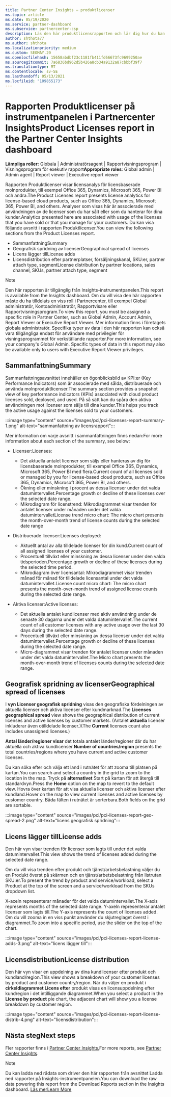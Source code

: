 ```yaml
---
title: Partner Center Insights – produktlicenser
ms.topic: article
ms.date: 05/19/2020
ms.service: partner-dashboard
ms.subservice: partnercenter-csp
description: Läs den här produktlicensrapporten och lär dig hur du kan förbättra med de licensierade molnbaserade produkter som du säljer eller hanterar åt dina kunder.
author: shthota77
ms.author: shthota
ms.localizationpriority: medium
ms.custom: SEOMAY.20
ms.openlocfilehash: 15658abdbf23c1181fb411fd66673fc9699250ae
ms.sourcegitcommit: 7a6836bd962d5b426a8cb34a9132a87cbbbf39f7
ms.translationtype: MT
ms.contentlocale: sv-SE
ms.lasthandoff: 05/13/2021
ms.locfileid: "109855173"
---
```

# <a name="product-licenses-report-in-the-partner-center-insights-dashboard"></a><span data-ttu-id="fbec9-103">Rapporten Produktlicenser på instrumentpanelen i Partnercenter Insights</span><span class="sxs-lookup"><span data-stu-id="fbec9-103">Product Licenses report in the Partner Center Insights dashboard</span></span>

<span data-ttu-id="fbec9-104">**Lämpliga roller:** Globala | Administratörsagent | Rapportvisningsprogram | Visningsprogram för exekutiv rapport</span><span class="sxs-lookup"><span data-stu-id="fbec9-104">**Appropriate roles**: Global admin | Admin agent | Report viewer | Executive report viewer</span></span>

<span data-ttu-id="fbec9-105">Rapporten Produktlicenser visar licensanalys för licensbaserade molnprodukter, till exempel Office 365, Dynamics, Microsoft 365, Power BI och andra.</span><span class="sxs-lookup"><span data-stu-id="fbec9-105">The Product Licenses report presents license analytics for license-based cloud products, such as Office 365, Dynamics, Microsoft 365, Power BI, and others.</span></span> <span data-ttu-id="fbec9-106">Analyser som visas här är associerade med användningen av de licenser som du har sålt eller som du hanterar för dina kunder.</span><span class="sxs-lookup"><span data-stu-id="fbec9-106">Analytics presented here are associated with usage of the licenses that you have sold or that you manage for your customers.</span></span> <span data-ttu-id="fbec9-107">Du kan visa följande avsnitt i rapporten Produktlicenser.</span><span class="sxs-lookup"><span data-stu-id="fbec9-107">You can view the following sections from the Product Licenses report.</span></span>

- <span data-ttu-id="fbec9-108">Sammanfattning</span><span class="sxs-lookup"><span data-stu-id="fbec9-108">Summary</span></span>
- <span data-ttu-id="fbec9-109">Geografisk spridning av licenser</span><span class="sxs-lookup"><span data-stu-id="fbec9-109">Geographical spread of licenses</span></span>
- <span data-ttu-id="fbec9-110">Licens lägger till</span><span class="sxs-lookup"><span data-stu-id="fbec9-110">License adds</span></span>
- <span data-ttu-id="fbec9-111">Licensdistribution efter partnerplatser, försäljningskanal, SKU:er, partner attach type, segment</span><span class="sxs-lookup"><span data-stu-id="fbec9-111">License distribution by partner locations, sales channel, SKUs, partner attach type, segment</span></span>

 > [!NOTE]
 > <span data-ttu-id="fbec9-112">Den här rapporten är tillgänglig från Insights-instrumentpanelen.</span><span class="sxs-lookup"><span data-stu-id="fbec9-112">This report is available from the Insights dashboard.</span></span> <span data-ttu-id="fbec9-113">Om du vill visa den här rapporten måste du ha tilldelats en viss roll i Partnercenter, till exempel Global administratör, Kontoadministratör, Rapportvisare eller Rapportvisningsprogram.</span><span class="sxs-lookup"><span data-stu-id="fbec9-113">To view this report, you must be assigned a specific role in Partner Center, such as Global Admin, Account Admin, Report Viewer or Executive Report Viewer.</span></span> <span data-ttu-id="fbec9-114">Mer information finns i företagets globala administratör. Specifika typer av data i den här rapporten kan också vara tillgängliga endast för användare med privilegier för visningsprogrammet för verkställande rapporter.</span><span class="sxs-lookup"><span data-stu-id="fbec9-114">For more information, see your company's Global Admin. Specific types of data in this report may also be available only to users with Executive Report Viewer privileges.</span></span>

## <a name="summary"></a><span data-ttu-id="fbec9-115">Sammanfattning</span><span class="sxs-lookup"><span data-stu-id="fbec9-115">Summary</span></span>

<span data-ttu-id="fbec9-116">Sammanfattningsavsnittet innehåller en ögonblicksbild av KPI:er (Key Performance Indicators) som är associerade med sålda, distribuerade och använda molnproduktlicenser.</span><span class="sxs-lookup"><span data-stu-id="fbec9-116">The summary section provides a snapshot view of key performance indicators (KPIs) associated with cloud product licenses sold, deployed, and used.</span></span> <span data-ttu-id="fbec9-117">På så sätt kan du spåra den aktiva användningen mot licenser som säljs till dina kunder.</span><span class="sxs-lookup"><span data-stu-id="fbec9-117">This helps you track the active usage against the licenses sold to your customers.</span></span>

:::image type="content" source="images/pci/pci-licenses-report-summary-1.png" alt-text="sammanfattning av licensrapport":::

<span data-ttu-id="fbec9-119">Mer information om varje avsnitt i sammanfattningen finns nedan:</span><span class="sxs-lookup"><span data-stu-id="fbec9-119">For more information about each section of the summary, see below:</span></span>

- <span data-ttu-id="fbec9-120">Licenser:</span><span class="sxs-lookup"><span data-stu-id="fbec9-120">Licenses:</span></span> 
  - <span data-ttu-id="fbec9-121">Det aktuella antalet licenser som säljs eller hanteras av dig för licensbaserade molnprodukter, till exempel Office 365, Dynamics, Microsoft 365, Power BI med flera.</span><span class="sxs-lookup"><span data-stu-id="fbec9-121">Current count of all licenses sold or managed by you for license-based cloud products, such as Office 365, Dynamics, Microsoft 365, Power BI, and others.</span></span>
  - <span data-ttu-id="fbec9-122">Ökning eller minskning i procent av dessa licenser under det valda datumintervallet.</span><span class="sxs-lookup"><span data-stu-id="fbec9-122">Percentage growth or decline of these licenses over the selected date range.</span></span>
  - <span data-ttu-id="fbec9-123">Mikrodiagram för licenstrend: Mikrodiagrammet visar trenden för antalet licenser under månaden under det valda datumintervallet</span><span class="sxs-lookup"><span data-stu-id="fbec9-123">License trend micro chart: The micro chart presents the month-over-month trend of license counts during the selected date range</span></span>

- <span data-ttu-id="fbec9-124">Distribuerade licenser:</span><span class="sxs-lookup"><span data-stu-id="fbec9-124">Licenses deployed:</span></span>
  - <span data-ttu-id="fbec9-125">Aktuellt antal av alla tilldelade licenser för din kund.</span><span class="sxs-lookup"><span data-stu-id="fbec9-125">Current count of all assigned licenses of your customer.</span></span>
  - <span data-ttu-id="fbec9-126">Procentuell tillväxt eller minskning av dessa licenser under den valda tidsperioden.</span><span class="sxs-lookup"><span data-stu-id="fbec9-126">Percentage growth or decline of these licenses during the selected time period.</span></span>
  - <span data-ttu-id="fbec9-127">Mikrodiagram över licensantal: Mikrodiagrammet visar trenden månad för månad för tilldelade licensantal under det valda datumintervallet.</span><span class="sxs-lookup"><span data-stu-id="fbec9-127">License count micro chart: The micro chart presents the month-over-month trend of assigned license counts during the selected date range.</span></span>

- <span data-ttu-id="fbec9-128">Aktiva licenser:</span><span class="sxs-lookup"><span data-stu-id="fbec9-128">Active licenses:</span></span> 
  - <span data-ttu-id="fbec9-129">Det aktuella antalet kundlicenser med aktiv användning under de senaste 30 dagarna under det valda datumintervallet.</span><span class="sxs-lookup"><span data-stu-id="fbec9-129">The current count of all customer licenses with any active usage over the last 30 days during the selected date range.</span></span>
  - <span data-ttu-id="fbec9-130">Procentuell tillväxt eller minskning av dessa licenser under det valda datumintervallet.</span><span class="sxs-lookup"><span data-stu-id="fbec9-130">Percentage growth or decline of these licenses during the selected date range.</span></span>
  - <span data-ttu-id="fbec9-131">Micro-diagrammet visar trenden för antalet licenser under månaden under det valda datumintervallet.</span><span class="sxs-lookup"><span data-stu-id="fbec9-131">The Micro chart presents the month-over-month trend of licenses counts during the selected date range.</span></span>

## <a name="geographical-spread-of-licenses"></a><span data-ttu-id="fbec9-132">Geografisk spridning av licenser</span><span class="sxs-lookup"><span data-stu-id="fbec9-132">Geographical spread of licenses</span></span>

<span data-ttu-id="fbec9-133">I **vyn Licenser geografisk spridning** visas den geografiska fördelningen av aktuella licenser och aktiva licenser efter kundmarknad.</span><span class="sxs-lookup"><span data-stu-id="fbec9-133">The **Licenses geographical spread** view shows the geographical distribution of current licenses and active licenses by customer markets.</span></span> <span data-ttu-id="fbec9-134">(Antalet **aktuella** licenser inkluderar även otilldelade licenser.)</span><span class="sxs-lookup"><span data-stu-id="fbec9-134">(The **Current** licenses count also includes unassigned licenses.)</span></span>

<span data-ttu-id="fbec9-135">**Antal länder/regioner visar** det totala antalet länder/regioner där du har aktuella och aktiva kundlicenser.</span><span class="sxs-lookup"><span data-stu-id="fbec9-135">**Number of countries/region** presents the total countries/regions where you have current and active customer licenses.</span></span>

<span data-ttu-id="fbec9-136">Du kan söka efter och välja ett land i rutnätet för att zooma till platsen på kartan.</span><span class="sxs-lookup"><span data-stu-id="fbec9-136">You can search and select a country in the grid to zoom to the location in the map.</span></span> <span data-ttu-id="fbec9-137">Tryck på **alternativet** Start på kartan för att återgå till standardvyn.</span><span class="sxs-lookup"><span data-stu-id="fbec9-137">Press the **Home** option on the map to revert to the default view.</span></span> <span data-ttu-id="fbec9-138">Hovra över kartan för att visa aktuella licenser och aktiva licenser efter kundland.</span><span class="sxs-lookup"><span data-stu-id="fbec9-138">Hover on the map to view current licenses and active licenses by customer country.</span></span> <span data-ttu-id="fbec9-139">Båda fälten i rutnätet är sorterbara.</span><span class="sxs-lookup"><span data-stu-id="fbec9-139">Both fields on the grid are sortable.</span></span>

:::image type="content" source="images/pci/pci-licenses-report-geo-spread-2.png" alt-text="licens geografisk spridning":::

## <a name="license-adds"></a><span data-ttu-id="fbec9-141">Licens lägger till</span><span class="sxs-lookup"><span data-stu-id="fbec9-141">License adds</span></span>

<span data-ttu-id="fbec9-142">Den här vyn visar trenden för licenser som lagts till under det valda datumintervallet.</span><span class="sxs-lookup"><span data-stu-id="fbec9-142">This view shows the trend of licenses added during the selected date range.</span></span> 

<span data-ttu-id="fbec9-143">Om du vill visa trenden efter produkt och tjänst/arbetsbelastning väljer du en Produkt överst på skärmen och en tjänst/arbetsbelastning från listrutan SKU:er.</span><span class="sxs-lookup"><span data-stu-id="fbec9-143">To present the trend by product and service/workload, select a Product at the top of the screen and a service/workload from the SKUs dropdown list.</span></span>

<span data-ttu-id="fbec9-144">X-axeln representerar månader för det valda datumintervallet.</span><span class="sxs-lookup"><span data-stu-id="fbec9-144">The X-axis represents months of the selected date range.</span></span> <span data-ttu-id="fbec9-145">Y-axeln representerar antalet licenser som lagts till.</span><span class="sxs-lookup"><span data-stu-id="fbec9-145">The Y-axis represents the count of licenses added.</span></span> <span data-ttu-id="fbec9-146">Om du vill zooma in en viss punkt använder du skjutreglaget överst i diagrammet.</span><span class="sxs-lookup"><span data-stu-id="fbec9-146">To zoom into a specific period, use the slider on the top of the chart.</span></span>

:::image type="content" source="images/pci/pci-licenses-report-license-adds-3.png" alt-text="licens lägger till":::

## <a name="license-distribution"></a><span data-ttu-id="fbec9-148">Licensdistribution</span><span class="sxs-lookup"><span data-stu-id="fbec9-148">License distribution</span></span>

<span data-ttu-id="fbec9-149">Den här vyn visar en uppdelning av dina kundlicenser efter produkt och kundland/region.</span><span class="sxs-lookup"><span data-stu-id="fbec9-149">This view shows a breakdown of your customer licenses by product and customer country/region.</span></span> <span data-ttu-id="fbec9-150">När du väljer en produkt i **cirkeldiagrammet Licens efter** produkt visas en licensuppdelning efter kundregion i det intilliggande diagrammet.</span><span class="sxs-lookup"><span data-stu-id="fbec9-150">When you select a product in the **License by product** pie chart, the adjacent chart will show you a license breakdown by customer region.</span></span>

:::image type="content" source="images/pci/pci-licenses-report-license-distrib-4.png" alt-text="licensdistribution":::

## <a name="next-steps"></a><span data-ttu-id="fbec9-152">Nästa steg</span><span class="sxs-lookup"><span data-stu-id="fbec9-152">Next steps</span></span>

<span data-ttu-id="fbec9-153">Fler rapporter finns i [Partner Center Insights.](partner-center-insights.md)</span><span class="sxs-lookup"><span data-stu-id="fbec9-153">For more reports, see [Partner Center Insights](partner-center-insights.md).</span></span>

>[!NOTE] 
> <span data-ttu-id="fbec9-154">Du kan ladda ned rådata som driver den här rapporten från avsnittet Ladda ned rapporter på Insights-instrumentpanelen.</span><span class="sxs-lookup"><span data-stu-id="fbec9-154">You can download the raw data powering this report from the Download Reports section in the Insights dashboard.</span></span> [<span data-ttu-id="fbec9-155">Läs mer</span><span class="sxs-lookup"><span data-stu-id="fbec9-155">Learn More</span></span>](pci-download-reports.md)
